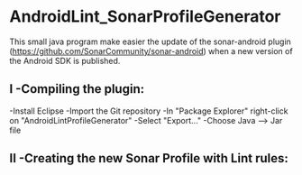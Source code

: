 AndroidLint_SonarProfileGenerator
=================================

This small java program make easier the update of the sonar-android plugin (https://github.com/SonarCommunity/sonar-android) when a new version of the Android SDK is published.

<h2>I -Compiling the plugin:</h2>

-Install Eclipse
-Import the Git repository
-In "Package Explorer" right-click on "AndroidLintProfileGenerator"
-Select "Export..."
-Choose Java --> Jar file

<h2>II -Creating the new Sonar Profile with Lint rules:</h2>

